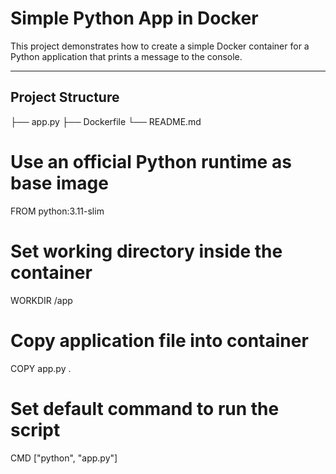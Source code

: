 # Simple Python App in Docker

This project demonstrates how to create a simple Docker container for a Python application that prints a message to the console.

---

## Project Structure

├── app.py
├── Dockerfile
└── README.md

# Use an official Python runtime as base image
FROM python:3.11-slim

# Set working directory inside the container
WORKDIR /app

# Copy application file into container
COPY app.py .

# Set default command to run the script
CMD ["python", "app.py"]
